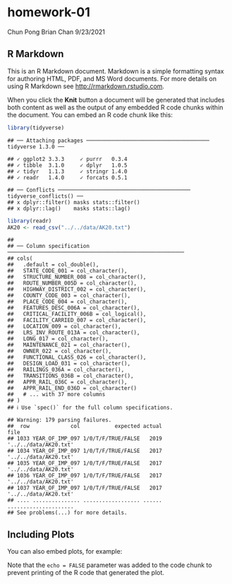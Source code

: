homework-01
================
Chun Pong Brian Chan
9/23/2021

## R Markdown

This is an R Markdown document. Markdown is a simple formatting syntax
for authoring HTML, PDF, and MS Word documents. For more details on
using R Markdown see <http://rmarkdown.rstudio.com>.

When you click the **Knit** button a document will be generated that
includes both content as well as the output of any embedded R code
chunks within the document. You can embed an R code chunk like this:

``` r
library(tidyverse)
```

    ## ── Attaching packages ─────────────────────────────────────── tidyverse 1.3.0 ──

    ## ✓ ggplot2 3.3.3     ✓ purrr   0.3.4
    ## ✓ tibble  3.1.0     ✓ dplyr   1.0.5
    ## ✓ tidyr   1.1.3     ✓ stringr 1.4.0
    ## ✓ readr   1.4.0     ✓ forcats 0.5.1

    ## ── Conflicts ────────────────────────────────────────── tidyverse_conflicts() ──
    ## x dplyr::filter() masks stats::filter()
    ## x dplyr::lag()    masks stats::lag()

``` r
library(readr)
AK20 <- read_csv("../../data/AK20.txt")
```

    ## 
    ## ── Column specification ────────────────────────────────────────────────────────
    ## cols(
    ##   .default = col_double(),
    ##   STATE_CODE_001 = col_character(),
    ##   STRUCTURE_NUMBER_008 = col_character(),
    ##   ROUTE_NUMBER_005D = col_character(),
    ##   HIGHWAY_DISTRICT_002 = col_character(),
    ##   COUNTY_CODE_003 = col_character(),
    ##   PLACE_CODE_004 = col_character(),
    ##   FEATURES_DESC_006A = col_character(),
    ##   CRITICAL_FACILITY_006B = col_logical(),
    ##   FACILITY_CARRIED_007 = col_character(),
    ##   LOCATION_009 = col_character(),
    ##   LRS_INV_ROUTE_013A = col_character(),
    ##   LONG_017 = col_character(),
    ##   MAINTENANCE_021 = col_character(),
    ##   OWNER_022 = col_character(),
    ##   FUNCTIONAL_CLASS_026 = col_character(),
    ##   DESIGN_LOAD_031 = col_character(),
    ##   RAILINGS_036A = col_character(),
    ##   TRANSITIONS_036B = col_character(),
    ##   APPR_RAIL_036C = col_character(),
    ##   APPR_RAIL_END_036D = col_character()
    ##   # ... with 37 more columns
    ## )
    ## ℹ Use `spec()` for the full column specifications.

    ## Warning: 179 parsing failures.
    ##  row             col           expected actual                  file
    ## 1033 YEAR_OF_IMP_097 1/0/T/F/TRUE/FALSE   2019 '../../data/AK20.txt'
    ## 1034 YEAR_OF_IMP_097 1/0/T/F/TRUE/FALSE   2017 '../../data/AK20.txt'
    ## 1035 YEAR_OF_IMP_097 1/0/T/F/TRUE/FALSE   2017 '../../data/AK20.txt'
    ## 1036 YEAR_OF_IMP_097 1/0/T/F/TRUE/FALSE   2017 '../../data/AK20.txt'
    ## 1037 YEAR_OF_IMP_097 1/0/T/F/TRUE/FALSE   2017 '../../data/AK20.txt'
    ## .... ............... .................. ...... .....................
    ## See problems(...) for more details.

## Including Plots

You can also embed plots, for example:

Note that the `echo = FALSE` parameter was added to the code chunk to
prevent printing of the R code that generated the plot.
